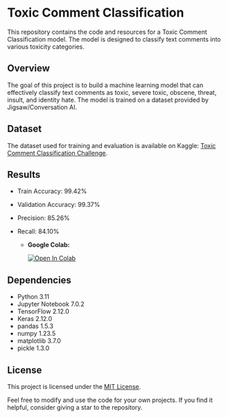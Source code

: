 # Toxic Comment Classification

This repository contains the code and resources for a Toxic Comment Classification model. The model is designed to classify text comments into various toxicity categories.

## Overview

The goal of this project is to build a machine learning model that can effectively classify text comments as toxic, severe toxic, obscene, threat, insult, and identity hate. The model is trained on a dataset provided by Jigsaw/Conversation AI.

## Dataset

The dataset used for training and evaluation is available on Kaggle: [Toxic Comment Classification Challenge](https://www.kaggle.com/c/jigsaw-toxic-comment-classification-challenge).

## Results

- Train Accuracy: 99.42%
- Validation Accuracy: 99.37%
- Precision: 85.26%
- Recall: 84.10%

   - **Google Colab:**
     
       
      <a href="https://colab.research.google.com/drive/1LD6cgLNRV08niqdAQmxXSG4OZMwrxlSm?usp=sharing" target="_parent"><img src="https://colab.research.google.com/assets/colab-badge.svg" alt="Open In Colab"/></a>
   

## Dependencies

- Python 3.11
- Jupyter Notebook 7.0.2
- TensorFlow 2.12.0
- Keras 2.12.0
- pandas 1.5.3
- numpy 1.23.5
- matplotlib 3.7.0
- pickle 1.3.0

## License

This project is licensed under the [MIT License](LICENSE).

Feel free to modify and use the code for your own projects. If you find it helpful, consider giving a star to the repository.
